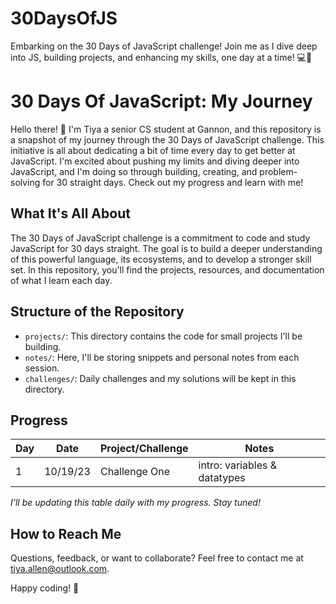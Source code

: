 # 30DaysOfJS
Embarking on the 30 Days of JavaScript challenge! Join me as I dive deep into JS, building projects, and enhancing my skills, one day at a time! 💻🚀
# 30 Days Of JavaScript: My Journey

Hello there! 👋 I'm Tiya a senior CS student at Gannon, and this repository is a snapshot of my journey through the 30 Days of JavaScript challenge. This initiative is all about dedicating a bit of time every day to get better at JavaScript. I'm excited about pushing my limits and diving deeper into JavaScript, and I'm doing so through building, creating, and problem-solving for 30 straight days. Check out my progress and learn with me!

## What It's All About

The 30 Days of JavaScript challenge is a commitment to code and study JavaScript for 30 days straight. The goal is to build a deeper understanding of this powerful language, its ecosystems, and to develop a stronger skill set. In this repository, you'll find the projects, resources, and documentation of what I learn each day.

## Structure of the Repository

- `projects/`: This directory contains the code for small projects I'll be building.
- `notes/`: Here, I'll be storing snippets and personal notes from each session.
- `challenges/`: Daily challenges and my solutions will be kept in this directory.

## Progress

| Day | Date | Project/Challenge | Notes | 
|---|---|---|---|
| 1 | 10/19/23 | Challenge One| intro: variables & datatypes|


_I'll be updating this table daily with my progress. Stay tuned!_

## How to Reach Me

Questions, feedback, or want to collaborate? Feel free to contact me at tiya.allen@outlook.com.

Happy coding! 🚀
